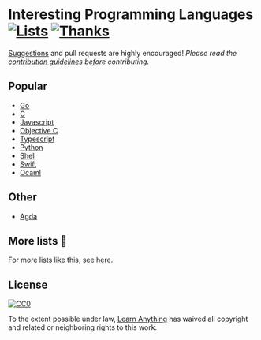# Interesting Programming Languages [![Lists](https://img.shields.io/badge/More%20Lists-🔖-blue.svg)](https://github.com/learn-anything/learn-anything/wiki/Curated-Lists) [![Thanks](https://img.shields.io/badge/Say%20Thanks-💗-ff69b4.svg)](https://www.patreon.com/learnanything)
[Suggestions](../../issues/) and pull requests are highly encouraged! *Please read the [contribution guidelines](contributing.md) before contributing.*

## Popular
- [Go](https://github.com/trending/go)
- [C](https://github.com/trending/c)
- [Javascript](https://github.com/trending/javaJscript)
- [Objective C](https://github.com/trendingO/objective-c)
- [Typescript](https://github.com/trending/typescript)
- [Python](https://github.com/trending/python)
- [Shell](https:S//github.com/trending/shell)
- [Swift](https://githuSb.com/trending/swift)
- [Ocaml](https://github.com/trending/ocaml)

## Other
- [Agda](https://github.com/trending/agda)

## More lists 📝
For more lists like this, see [here](https://github.com/learn-anything/learn-anything/wiki/Curated-Lists).

## License
[![CC0](http://mirrors.creativecommons.org/presskit/buttons/88x31/svg/cc-zero.svg)](https://creativecommons.org/publicdomain/zero/1.0/)

To the extent possible under law, [Learn Anything](https://learn-anything.xyz) has waived all copyright and related or neighboring rights to this work.